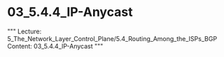 # 03_5.4.4_IP-Anycast

"""
Lecture: 5_The_Network_Layer_Control_Plane/5.4_Routing_Among_the_ISPs_BGP
Content: 03_5.4.4_IP-Anycast
"""

